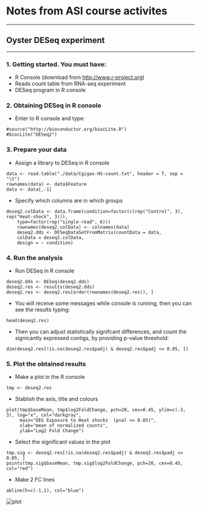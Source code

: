 

# Notes from ASI course activites
---

## Oyster DESeq experiment


---

### 1. Getting started. You must have:
* R Console (download from <http://www.r-project.org>)
* Reads count table from RNA-seq experiment
* DESeq program in R console

### 2. Obtaining DESeq in R console
* Enter to R console and type:

````
#source("http://bioconductor.org/biocLite.R")
#biocLite("DESeq2")
````
### 3. Prepare your data 
* Assign a library to DESeq in R console

````
data <- read.table("./data/Cgigas-HS-count.txt", header = T, sep = "\t")
rownames(data) <- data$Feature
data <- data[,-1]
````
* Specify which columns are in which groups


````
deseq2.colData <- data.frame(condition=factor(c(rep("Control", 3), rep("Heat-shock", 3))), 
    type=factor(rep("single-read", 6)))
	rownames(deseq2.colData) <- colnames(data)
	deseq2.dds <- DESeqDataSetFromMatrix(countData = data,
    colData = deseq2.colData, 
    design = ~ condition)
````

### 4. Run the analysis
* Run DESeq in R console

````
deseq2.dds <- DESeq(deseq2.dds)
deseq2.res <- results(deseq2.dds)
deseq2.res <- deseq2.res[order(rownames(deseq2.res)), ]
````

* You will receive some messages while console is running, then you can see the results typing:

````
head(deseq2.res)
````

* Then you can adjust statistically signifcant differences, and count the signicantly expressed contigs, by providing p-value threshold:

```
dim(deseq2.res[!is.na(deseq2.res$padj) & deseq2.res$padj <= 0.05, ])
````


### 5. Plot the obtained results
* Make a plot in the R console 

````
tmp <- deseq2.res
````

* Stablish the axis, title and colours

````
plot(tmp$baseMean, tmp$log2FoldChange, pch=20, cex=0.45, ylim=c(-3, 3), log="x", col="darkgray",
     main="DEG Exposure to Heat shocks  (pval <= 0.05)",
     xlab="mean of normalized counts",
     ylab="Log2 Fold Change")
````

* Select the significant values in the plot

````
tmp.sig <- deseq2.res[!is.na(deseq2.res$padj) & deseq2.res$padj <= 0.05, ]
points(tmp.sig$baseMean, tmp.sig$log2FoldChange, pch=20, cex=0.45, col="red")
````

* Make 2 FC lines

````
abline(h=c(-1,1), col="blue")
````

![plot](../output/Rplot.jpg)












                                    